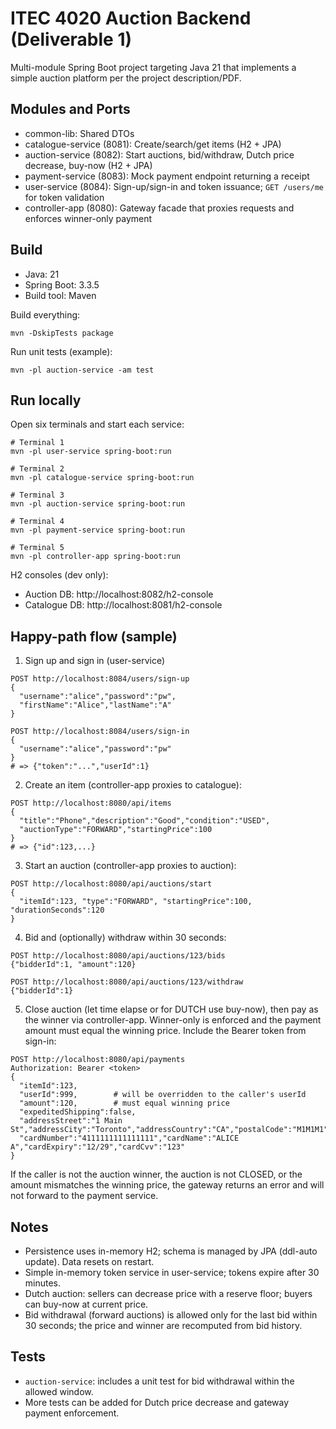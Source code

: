 # ITEC 4020 Auction Backend (Deliverable 1)

Multi-module Spring Boot project targeting Java 21 that implements a simple auction platform per the project description/PDF.

## Modules and Ports

- common-lib: Shared DTOs
- catalogue-service (8081): Create/search/get items (H2 + JPA)
- auction-service (8082): Start auctions, bid/withdraw, Dutch price decrease, buy-now (H2 + JPA)
- payment-service (8083): Mock payment endpoint returning a receipt
- user-service (8084): Sign-up/sign-in and token issuance; `GET /users/me` for token validation
- controller-app (8080): Gateway facade that proxies requests and enforces winner-only payment

## Build

- Java: 21
- Spring Boot: 3.3.5
- Build tool: Maven

Build everything:

```
mvn -DskipTests package
```

Run unit tests (example):

```
mvn -pl auction-service -am test
```

## Run locally

Open six terminals and start each service:

```
# Terminal 1
mvn -pl user-service spring-boot:run

# Terminal 2
mvn -pl catalogue-service spring-boot:run

# Terminal 3
mvn -pl auction-service spring-boot:run

# Terminal 4
mvn -pl payment-service spring-boot:run

# Terminal 5
mvn -pl controller-app spring-boot:run
```

H2 consoles (dev only):

- Auction DB: http://localhost:8082/h2-console
- Catalogue DB: http://localhost:8081/h2-console

## Happy-path flow (sample)

1) Sign up and sign in (user-service)

```
POST http://localhost:8084/users/sign-up
{
  "username":"alice","password":"pw",
  "firstName":"Alice","lastName":"A"
}

POST http://localhost:8084/users/sign-in
{
  "username":"alice","password":"pw"
}
# => {"token":"...","userId":1}
```

2) Create an item (controller-app proxies to catalogue):

```
POST http://localhost:8080/api/items
{
  "title":"Phone","description":"Good","condition":"USED",
  "auctionType":"FORWARD","startingPrice":100
}
# => {"id":123,...}
```

3) Start an auction (controller-app proxies to auction):

```
POST http://localhost:8080/api/auctions/start
{
  "itemId":123, "type":"FORWARD", "startingPrice":100, "durationSeconds":120
}
```

4) Bid and (optionally) withdraw within 30 seconds:

```
POST http://localhost:8080/api/auctions/123/bids
{"bidderId":1, "amount":120}

POST http://localhost:8080/api/auctions/123/withdraw
{"bidderId":1}
```

5) Close auction (let time elapse or for DUTCH use buy-now), then pay as the winner via controller-app. Winner-only is enforced and the payment amount must equal the winning price. Include the Bearer token from sign-in:

```
POST http://localhost:8080/api/payments
Authorization: Bearer <token>
{
  "itemId":123,
  "userId":999,        # will be overridden to the caller's userId
  "amount":120,        # must equal winning price
  "expeditedShipping":false,
  "addressStreet":"1 Main St","addressCity":"Toronto","addressCountry":"CA","postalCode":"M1M1M1",
  "cardNumber":"4111111111111111","cardName":"ALICE A","cardExpiry":"12/29","cardCvv":"123"
}
```

If the caller is not the auction winner, the auction is not CLOSED, or the amount mismatches the winning price, the gateway returns an error and will not forward to the payment service.

## Notes

- Persistence uses in-memory H2; schema is managed by JPA (ddl-auto update). Data resets on restart.
- Simple in-memory token service in user-service; tokens expire after 30 minutes.
- Dutch auction: sellers can decrease price with a reserve floor; buyers can buy-now at current price.
- Bid withdrawal (forward auctions) is allowed only for the last bid within 30 seconds; the price and winner are recomputed from bid history.

## Tests

- `auction-service`: includes a unit test for bid withdrawal within the allowed window.
- More tests can be added for Dutch price decrease and gateway payment enforcement.
